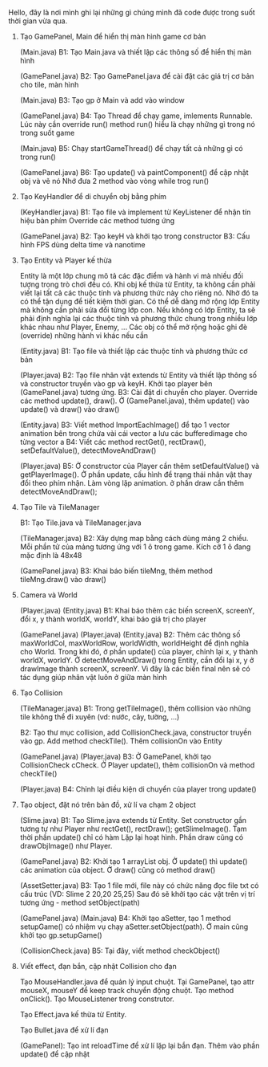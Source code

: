 Hello, đây là nơi mình ghi lại những gì chúng mình đã code được trong suốt thời gian vừa qua.

1. Tạo GamePanel, Main để hiển thị màn hình game cơ bản

    (Main.java) B1: Tạo Main.java và thiết lập các thông số để hiển thị màn hình
    
    (GamePanel.java) B2: Tạo GamePanel.java để cài đặt các giá trị cơ bản cho tile, màn hình

    (Main.java) B3: Tạo gp ở Main và add vào window

    (GamePanel.java) B4: Tạo Thread để chạy game, imlements Runnable. Lúc này cần override run() method
    run() hiểu là chạy những gì trong nó trong suốt game

    (Main.java) B5: Chạy startGameThread() để chạy tất cả những gì có trong run()

    (GamePanel.java) B6: Tạo update() và paintComponent() để cập nhật obj và vẽ nó
    Nhớ đưa 2 method vào vòng while trog run()

2. Tạo KeyHandler để di chuyển obj bằng phím

    (KeyHandler.java) B1: Tạo file và implement từ KeyListener để nhận tín hiệu bàn phím
    Override các method tương ứng

    (GamePanel.java)
    B2: Tạo keyH và khởi tạo trong constructor
    B3: Cấu hình FPS dùng delta time và nanotime

3. Tạo Entity và Player kế thừa

    Entity là một lớp chung mô tả các đặc điểm và hành vi mà nhiều đối tượng trong trò chơi đều có. Khi obj kế thừa từ Entity,  ta không cần phải viết lại tất cả các thuộc tính và phương thức này cho riêng nó. Nhờ đó ta có thể tận dụng để tiết kiệm thời gian. Có thể dễ dàng mở rộng lớp Entity mà không cần phải sửa đổi từng lớp con. Nếu không có lớp Entity, ta sẽ phải định nghĩa lại các thuộc tính và phương thức chung trong nhiều lớp khác nhau như Player, Enemy, ... Các obj có thể mở rộng hoặc ghi đè (override) những hành vi khác nếu cần
    
    (Entity.java) B1: Tạo file và thiết lập các thuộc tính và phương thức cơ bản
    
    (Player.java)
    B2: Tạo file nhân vật extends từ Entity và thiết lập thông số và constructor truyền vào gp và keyH. Khởi tạo player bên (GamePanel.java) tương ứng.
    B3: Cài đặt di chuyển cho player. Override các method update(), draw(). Ở (GamePanel.java), thêm update() vào update() và draw() vào draw()

    (Entity.java)
    B3: Viết method ImportEachImage() để tạo 1 vector animation bên trong chứa vài cái vector a lưu các bufferedimage cho từng vector a
    B4: Viết các method rectGet(), rectDraw(), setDefaultValue(), detectMoveAndDraw()

    (Player.java) B5: Ở constructor của Player cần thêm setDefaultValue() và getPlayerImage(). Ở phần update, cấu hình để trạng thái nhân vật thay đổi theo phím nhận. Làm vòng lặp animation. ở phần draw cần thêm detectMoveAndDraw();

4. Tạo Tile và TileManager

    B1: Tạo Tile.java và TileManager.java

    (TileManager.java) B2: Xây dựng map bằng cách dùng mảng 2 chiều. Mỗi phần tử của mảng tương ứng với 1 ô trong game. Kích cỡ 1 ô đang mặc định là 48x48

    (GamePanel.java) B3: Khai báo biến tileMng, thêm method tileMng.draw() vào draw()

5. Camera và World

    (Player.java) (Entity.java)
    B1: Khai báo thêm các biến screenX, screenY, đổi x, y thành worldX, worldY, khai báo giá trị cho player
    
    (GamePanel.java) (Player.java) (Entity.java)
    B2: Thêm các thông số maxWorldCol, maxWorldRow, worldWidth, worldHeight để định nghĩa cho World. Trong khi đó, ở phần update() của player, chỉnh lại x, y thành worldX, worldY. Ở detectMoveAndDraw() trong Entity, cần đổi lại x, y ở drawImage thành screenX, screenY. Vì đây là các biến final nên sẽ có tác dụng giúp nhân vật luôn ở giữa màn hình


6. Tạo Collision

    (TileManager.java) B1: Trong getTileImage(), thêm collision vào những tile không thể đi xuyên (vd: nước, cây, tường, ...)

    B2: Tạo thư mục collision, add CollisionCheck.java, constructor truyền vào gp. Add method checkTile(). Thêm collisionOn vào Entity 

    (GamePanel.java) (Player.java)
    B3: Ở GamePanel, khởi tạo CollisionCheck cCheck. Ở Player update(), thêm collisionOn và method checkTile()

    (Player.java) B4: Chỉnh lại điều kiện di chuyển của player trong update()

7. Tạo object, đặt nó trên bản đồ, xử lí va chạm 2 object

    (Slime.java) B1: Tạo Slime.java extends từ Entity. Set constructor gần tương tự như Player như rectGet(), rectDraw();
    getSlimeImage(). Tạm thời phần update() chỉ có hàm Lặp lại hoạt hình. Phần draw cũng có drawObjImage() như Player.

    (GamePanel.java) B2: Khởi tạo 1 arrayList<Entity> obj. Ở update() thì update() các animation của object. Ở draw() cũng có method draw()

    (AssetSetter.java) B3: Tạo 1 file mới, file này có chức năng đọc file txt có cấu trúc (VD: Slime 2 20,20 25,25) Sau đó sẽ khởi tạo các vật trên vị trí tương ứng - method setObject(path)
    
    (GamePanel.java) (Main.java) B4: Khởi tạo aSetter, tạo 1 method setupGame() có nhiệm vụ chạy aSetter.setObject(path). Ở main cũng khởi tạo gp.setupGame()

    (CollisionCheck.java) B5: Tại đây, viết method checkObject()

8. Viết effect, đạn bắn, cập nhật Collision cho đạn

    Tạo MouseHandler.java để quản lý input chuột. Tại GamePanel, tạo attr mouseX, mouseY để keep track chuyển động chuột. Tạo method onClick(). Tạo MouseListener trong construtor.

    Tạo Effect.java kế thừa từ Entity.
    
    Tạo Bullet.java để xử lí đạn
    
    (GamePanel): Tạo int reloadTime để xử lí lặp lại bắn đạn. Thêm vào phần update() để cập nhật

    


